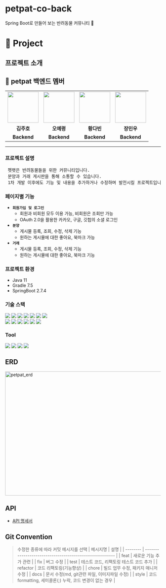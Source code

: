 # petpat-co-back
Spring Boot로 만들어 보는 반려동물 커뮤니티 🐾

# 🐾 Project

## 프로젝트 소개

## 🐣 petpat 백엔드 멤버

<table>
  <tr>
    <td align="center"><a href="https://github.com/kim-ju-ho"><img src="https://avatars.githubusercontent.com/u/45279435?v=4" width="100px" /></a></td>
    <td align="center"><a href="https://github.com/ohyeryung"><img src="https://avatars.githubusercontent.com/u/100130070?v=4" width="100px" /></a></td>
    <td align="center"><a href="https://github.com/ohyeryung"><img src="https://avatars.githubusercontent.com/u/73023890?v=4" width="100px" /></a></td>
    <td align="center"><a href="https://github.com/Littlecold4"><img src="https://avatars.githubusercontent.com/u/72268423?v=4" width="100px" /></a></td>
  </tr>
  <tr>
    <td align="center"><b>김주호</b></td>
    <td align="center"><b>오예령</b></td>
    <td align="center"><b>황다빈</b></td>
    <td align="center"><b>장민우</b></td>
  </tr>
  <tr>
    <td align="center"><b>Backend </b></td>
    <td align="center"><b>Backend </b></td>
    <td align="center"><b>Backend </b></td>
    <td align="center"><b>Backend </b></td>
  </tr>
</table>
<hr>

### 프로젝트 설명

<pre> 펫팻은 반려동물들을 위한 커뮤니티입니다.
 분양과 거래 게시판을 통해 소통할 수 있습니다.
 1차 개발 이후에도 기능 및 내용을 추가하거나 수정하며 발전시킬 프로젝트입니다. </pre>

### 페이지별 기능

- **`회원가입 및 로그인`**
  - 회원과 비회원 모두 이용 가능, 비회원은 조회만 가능
  - OAuth 2.0을 활용한 카카오, 구글, 깃헙의 소셜 로그인 
- **`분양`**
  - 게시물 등록, 조회, 수정, 삭제 기능
  - 원하는 게시물에 대한 좋아요, 북마크 가능
- **`거래`**
  - 게시물 등록, 조회, 수정, 삭제 기능
  - 원하는 게시물에 대한 좋아요, 북마크 기능

### 프로젝트 환경

- Java 11
- Gradle 7.5
- SpringBoot 2.7.4

### 기술 스택
<p>
<img src= "https://img.shields.io/badge/java-%23ED8B00.svg?style=for-the-badge&logo=java&logoColor=white" >
<img src="https://img.shields.io/badge/Spring-6DB33F?style=for-the-badge&logo=Spring&logoColor=white"> 
<img src="https://img.shields.io/badge/Springboot-6DB33F?style=for-the-badge&logo=Springboot&logoColor=white">
<img src="https://img.shields.io/badge/spring security-6DB33F?style=for-the-badge&logo=spring security&logoColor=white">
  <img src="https://img.shields.io/badge/Springjpa-4FC08D?style=for-the-badge&logo=jpa&logoColor=white"> 
<img  src="https://img.shields.io/badge/QueryDSL-4695EB?style=for-the-badge&logo=&logoColor=white">
<img src="https://img.shields.io/badge/MySQL-4479A1?style=for-the-badge&logo=MySQL&logoColor=white">
<br>
<img src="https://img.shields.io/badge/AWS Ec2-232F3E?style=for-the-badge&logo=amazonaws&logoColor=white"> 
<img  src="https://img.shields.io/badge/Docker-2496ED?style=for-the-badge&logo=Docker&logoColor=white">
<img src="https://img.shields.io/badge/Linux-FCC624?style=for-the-badge&logo=linux&logoColor=black">
<img src="https://img.shields.io/badge/gradle-02303A?style=for-the-badge&logo=gradle&logoColor=white">
<img src="https://img.shields.io/badge/Amazon S3-569A31?style=for-the-badge&logo=Amazon S3&logoColor=white">
<img  src="https://img.shields.io/badge/Amazon RDS-527FFF?style=for-the-badge&logo=Amazon RDS&logoColor=white">
<br>
</p>

### Tool
<img src= "https://img.shields.io/badge/IntelliJIDEA-000000.svg?style=for-the-badge&logo=intellij-idea&logoColor=white"/>
<img src="https://img.shields.io/badge/Slack-4A154B?style=for-the-badge&logo=Slack&logoColor=white"/> 
<img src="https://img.shields.io/badge/Git-F05032?style=for-the-badge&logo=Git&logoColor=white"/>
<img src="https://img.shields.io/badge/Github-181717?style=for-the-badge&logo=github&logoColor=white">


## ERD
<img alt="petpat_erd" src="https://img1.daumcdn.net/thumb/R1280x0/?scode=mtistory2&fname=https%3A%2F%2Fblog.kakaocdn.net%2Fdn%2FTIzJk%2Fbtsf6DpjhRc%2Fj7pU9msaB70CqESlAtwsiK%2Fimg.png" width="650" height="400">


## API 
- [API 명세서](https://docs.google.com/spreadsheets/d/1GQ8mQJfZzy7_0CFoN61FxM25Lsl5OUadt8TldtZNUP4/edit#gid=193839811)


## Git Convention

> 수정한 종류에 따라 커밋 메시지를 선택
> | 메시지명 | 설명 |
> | -------- | -------------------------------------------------------- |
> | feat | 새로운 기능 추가 관련 |
> | fix | 버그 수정 |
> | test | 테스트 코드, 리팩토링 테스트 코드 추가 |
> | refactor | 코드 리팩토링(기능향상) |
> | chore | 빌드 업무 수정, 패키지 매니저 수정 |
> | docs | 문서 수정(md, git관련 파일, 이미지파일 수정) |
> | style | 코드 formatting, 세미콜론(;) 누락, 코드 변경이 없는 경우 |

